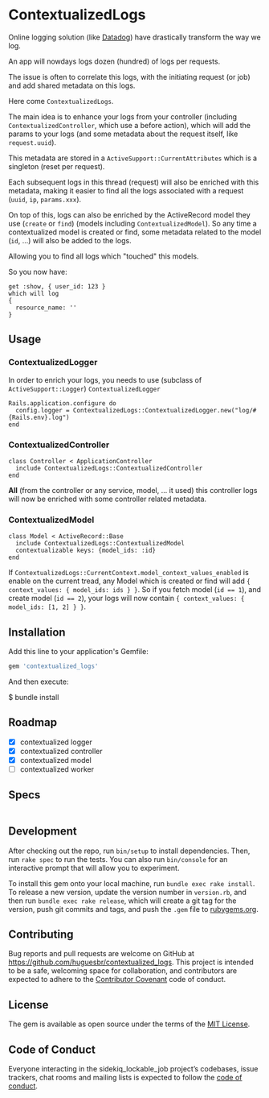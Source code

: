 # ContextualizedLogs

Online logging solution (like [Datadog](https://www.datadoghq.com)) have drastically transform the way we log.

An app will nowdays logs dozen (hundred) of logs per requests.

The issue is often to correlate this logs, with the initiating request (or job) and add shared metadata on this logs.

Here come `ContextualizedLogs`.

The main idea is to enhance your logs from your controller (including `ContextualizedController`, which use a before action), which will add the params to your logs (and some metadata about the request itself, like `request.uuid`).

This metadata are stored in a `ActiveSupport::CurrentAttributes` which is a singleton (reset per request).

Each subsequent logs in this thread (request) will also be enriched with this metadata, making it easier to find all the logs associated with a request (`uuid`, `ip`, `params.xxx`).

On top of this, logs can also be enriched by the ActiveRecord model they use (`create` or `find`) (models including `ContextualizedModel`). So any time a contextualized model is created or find, some metadata related to the model (`id`, ...) will also be added to the logs.

Allowing you to find all logs which "touched" this models.


So you now have:

```
get :show, { user_id: 123 }
which will log
{
  resource_name: ''
}
```


## Usage

### ContextualizedLogger

In order to enrich your logs, you needs to use (subclass of `ActiveSupport::Logger`) `ContextualizedLogger`

```
Rails.application.configure do
  config.logger = ContextualizedLogs::ContextualizedLogger.new("log/#{Rails.env}.log")
end
```

### ContextualizedController

```
class Controller < ApplicationController
  include ContextualizedLogs::ContextualizedController
end
```

**All** (from the controller or any service, model, ... it used) this controller logs will now be enriched with some controller related metadata.

### ContextualizedModel

```
class Model < ActiveRecord::Base
  include ContextualizedLogs::ContextualizedModel
  contextualizable keys: {model_ids: :id}
end
```

If `ContextualizedLogs::CurrentContext.model_context_values_enabled` is enable on the current tread, any Model which is created or find will add `{ context_values: { model_ids: ids } }`.
So if you fetch model (`id == 1`), and create model (`id == 2`), your logs will now contain `{ context_values: { model_ids: [1, 2] } }`.

## Installation

Add this line to your application's Gemfile:

```ruby
gem 'contextualized_logs'
```

And then execute:

$ bundle install


## Roadmap

- [x] contextualized logger
- [x] contextualized controller
- [x] contextualized model
- [ ] contextualized worker

## Specs

```
```

## Development

After checking out the repo, run `bin/setup` to install dependencies. Then, run `rake spec` to run the tests. You can also run `bin/console` for an interactive prompt that will allow you to experiment.

To install this gem onto your local machine, run `bundle exec rake install`. To release a new version, update the version number in `version.rb`, and then run `bundle exec rake release`, which will create a git tag for the version, push git commits and tags, and push the `.gem` file to [rubygems.org](https://rubygems.org).

## Contributing

Bug reports and pull requests are welcome on GitHub at https://github.com/huguesbr/contextualized_logs. This project is intended to be a safe, welcoming space for collaboration, and contributors are expected to adhere to the [Contributor Covenant](http://contributor-covenant.org) code of conduct.

## License

The gem is available as open source under the terms of the [MIT License](https://opensource.org/licenses/MIT).

## Code of Conduct

Everyone interacting in the sidekiq_lockable_job project’s codebases, issue trackers, chat rooms and mailing lists is expected to follow the [code of conduct](https://github.com/huguesbr/sidekiq_lockable_job/blob/master/CODE_OF_CONDUCT.md).
